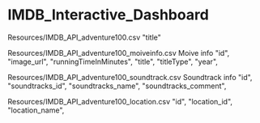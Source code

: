 # IMDB_Interactive_Dashboard

Resources/IMDB_API_adventure100.csv
"title"


Resources/IMDB_API_adventure100_moiveinfo.csv
Moive info
"id",
"image_url",
"runningTimeInMinutes",
"title",
"titleType",
"year",

Resources/IMDB_API_adventure100_soundtrack.csv
Soundtrack info
"id",
"soundtracks_id",
"soundtracks_name",
"soundtracks_comment",

Resources/IMDB_API_adventure100_location.csv
"id",
"location_id",
"location_name",